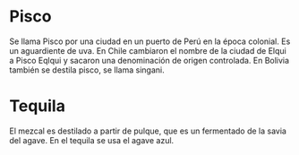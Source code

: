 # Pisco

Se llama Pisco por una ciudad en un puerto de Perú en la época colonial. Es un aguardiente de uva. En Chile cambiaron el nombre de la ciudad de Elqui a Pisco Eqlqui y sacaron una denominación de origen controlada. En Bolivia también se destila pisco, se llama singani.

# Tequila

El mezcal es destilado a partir de pulque, que es un fermentado de la savia del agave. En el tequila se usa el agave azul.
